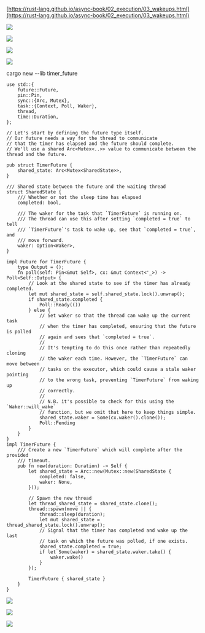 [https://rust-lang.github.io/async-book/02_execution/03_wakeups.html](https://rust-lang.github.io/async-book/02_execution/03_wakeups.html)

![](https://gitee.com/hxc8/images3/raw/master/img/202407172253683.jpg)

![](https://gitee.com/hxc8/images3/raw/master/img/202407172253600.jpg)

![](https://gitee.com/hxc8/images3/raw/master/img/202407172253538.jpg)

![](https://gitee.com/hxc8/images3/raw/master/img/202407172253784.jpg)

cargo new --lib timer_future

```
use std::{
    future::Future,
    pin::Pin,
    sync::{Arc, Mutex},
    task::{Context, Poll, Waker},
    thread,
    time::Duration,
};

// Let's start by defining the future type itself.
// Our future needs a way for the thread to communicate
// that the timer has elapsed and the future should complete.
// We'll use a shared Arc<Mutex<..>> value to communicate between the thread and the future.

pub struct TimerFuture {
    shared_state: Arc<Mutex<SharedState>>,
}

/// Shared state between the future and the waiting thread
struct SharedState {
    /// Whether or not the sleep time has elapsed
    completed: bool,

    /// The waker for the task that `TimerFuture` is running on.
    /// The thread can use this after setting `completed = true` to tell
    /// `TimerFuture`'s task to wake up, see that `completed = true`, and
    /// move forward.
    waker: Option<Waker>,
}

impl Future for TimerFuture {
    type Output = ();
    fn poll(self: Pin<&mut Self>, cx: &mut Context<'_>) -> Poll<Self::Output> {
        // Look at the shared state to see if the timer has already completed.
        let mut shared_state = self.shared_state.lock().unwrap();
        if shared_state.completed {
            Poll::Ready(())
        } else {
            // Set waker so that the thread can wake up the current task
            // when the timer has completed, ensuring that the future is polled
            // again and sees that `completed = true`.
            //
            // It's tempting to do this once rather than repeatedly cloning
            // the waker each time. However, the `TimerFuture` can move between
            // tasks on the executor, which could cause a stale waker pointing
            // to the wrong task, preventing `TimerFuture` from waking up
            // correctly.
            //
            // N.B. it's possible to check for this using the `Waker::will_wake`
            // function, but we omit that here to keep things simple.
            shared_state.waker = Some(cx.waker().clone());
            Poll::Pending
        }
    }
}
impl TimerFuture {
    /// Create a new `TimerFuture` which will complete after the provided
    /// timeout.
    pub fn new(duration: Duration) -> Self {
        let shared_state = Arc::new(Mutex::new(SharedState {
            completed: false,
            waker: None,
        }));

        // Spawn the new thread
        let thread_shared_state = shared_state.clone();
        thread::spawn(move || {
            thread::sleep(duration);
            let mut shared_state = thread_shared_state.lock().unwrap();
            // Signal that the timer has completed and wake up the last
            // task on which the future was polled, if one exists.
            shared_state.completed = true;
            if let Some(waker) = shared_state.waker.take() {
                waker.wake()
            }
        });

        TimerFuture { shared_state }
    }
}

```

![](https://gitee.com/hxc8/images3/raw/master/img/202407172253474.jpg)

![](https://gitee.com/hxc8/images3/raw/master/img/202407172253203.jpg)

![](https://gitee.com/hxc8/images3/raw/master/img/202407172253038.jpg)